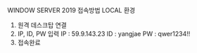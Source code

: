 WINDOW SERVER 2019 접속방법
LOCAL 환경
1. 원격 데스크탑 연결
2. IP, ID, PW 입력
    IP : 59.9.143.23
    ID : yangjae
    PW : qwer1234!!
3. 접속완료